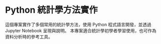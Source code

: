 # Python 統計學方法實作

這個專案實作了多個常用的統計學方法，使用 Python 程式語言開發，並透過 Jupyter Notebook 呈現與說明。
本專案適合統計學初學者學習使用，也可作為資料分析時的參考工具。

